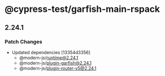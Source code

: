 # @cypress-test/garfish-main-rspack

## 2.24.1

### Patch Changes

- Updated dependencies [13354d3356]
  - @modern-js/runtime@2.24.1
  - @modern-js/plugin-garfish@2.24.1
  - @modern-js/plugin-router-v5@2.24.1
